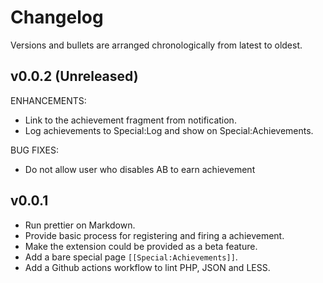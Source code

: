# Changelog

Versions and bullets are arranged chronologically from latest to oldest.

## v0.0.2 (Unreleased)

ENHANCEMENTS:

- Link to the achievement fragment from notification.
- Log achievements to Special:Log and show on Special:Achievements.

BUG FIXES:

- Do not allow user who disables AB to earn achievement

## v0.0.1

- Run prettier on Markdown.
- Provide basic process for registering and firing a achievement.
- Make the extension could be provided as a beta feature.
- Add a bare special page `[[Special:Achievements]]`.
- Add a Github actions workflow to lint PHP, JSON and LESS.

